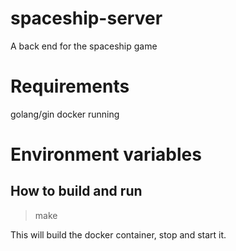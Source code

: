 
# spaceship-server

A back end for the spaceship game

# Requirements 

golang/gin
docker running

# Environment variables

## How to build and run

> make

This will build the docker container, stop and start it. 

